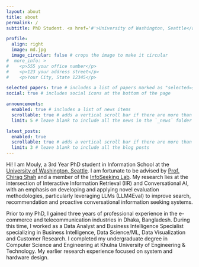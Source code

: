 ```yaml
---
layout: about
title: about
permalink: /
subtitle: PhD Student. <a href='#'>University of Washington, Seattle</a>. Information Retrieval.

profile:
  align: right
  image: md.jpg
  image_circular: false # crops the image to make it circular
#  more_info: >
#    <p>555 your office number</p>
#    <p>123 your address street</p>
#    <p>Your City, State 12345</p>

selected_papers: true # includes a list of papers marked as "selected={true}"
social: true # includes social icons at the bottom of the page

announcements:
  enabled: true # includes a list of news items
  scrollable: true # adds a vertical scroll bar if there are more than 3 news items
  limit: 5 # leave blank to include all the news in the `_news` folder

latest_posts:
  enabled: true
  scrollable: true # adds a vertical scroll bar if there are more than 3 new posts items
  limit: 3 # leave blank to include all the blog posts
---
```


Hi! I am Mouly, a 3rd Year PhD student in Information School at the [University of Washington, Seattle](https://www.washington.edu/). I am fortunate to be advised by [Prof. Chirag Shah](https://chiragshah.org/) and a member of the [InfoSeeking Lab](https://infoseeking.org/). My research lies at the intersection of Interactive Information Retrieval (IIR) and Conversational AI, with an emphasis on developing and applying novel evaluation methodologies, particularly leveraging LLMs (LLM4Eval) to improve search, recommendation and proactive conversational information seeking systems.

Prior to my PhD, I gained three years of professional experience in the e-commerce and telecommunication industries in Dhaka, Bangladesh. During this time, I worked as a Data Analyst and Business Intelligence Specialist specializing in Business Intelligence, Data Science/ML, Data Visualization and Customer Research. I completed my undergraduate degree in Computer Science and Engineering at Khulna University of Engineering & Technology. My earlier research experience focused on system and hardware design.

